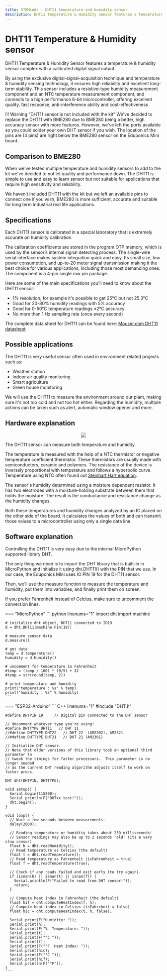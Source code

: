 ```yaml
---
title: STEMinds - DHT11 temperature and humidity sensor
description: DHT11 Temperature & Humidity Sensor features a temperature & humidity sensor complex with a calibrated digital signal output.
---
```


# DHT11 Temperature & Humidity sensor

DHT11 Temperature & Humidity Sensor features a temperature & humidity sensor complex with a calibrated digital signal output.

By using the exclusive digital-signal-acquisition technique and temperature & humidity sensing technology, it ensures high reliability and
excellent long-term stability. This sensor includes a resistive-type humidity measurement
component and an NTC temperature measurement component, and connects to a high performance 8-bit microcontroller, offering excellent quality, fast response, anti-interference ability and cost-effectiveness

!!! Warning "DHT11 sensor is not included with the kit"
    We've decided to replace the DHT11 with BME280 due to BME280 being a better, high accuracy sensor with more features.
    However, we've left the ports available so you could solder your own DHT sensor if you wish. The location of the pins are (4 pins) are right below the BME280 sensor on the Eduponics Mini board.

## Comparison to BME280

When we've tested multiple temperature and humidity sensors to add to the kit we've decided to not let quality and performance down.
The DHT11 is simple to use and easy to learn sensor but not suitable for applications that require high sensitivity and reliability.

We haven't included DHT11 with the kit but we left an available pins to connect one if you wish, BME280 is more sufficient, accurate and suitable for long term industrial real life applications.

## Specifications

Each DHT11 sensor is calibrated in a special laboratory that is extremely accurate on humidity calibration.

The calibration coefficients are stored in the program OTP memory,
which is used by the sensor’s internal signal detecting process. The single-wire serial interface makes system integration quick and easy. Its small size, low power consumption, and up-to-20 meter signal transmission making it the best choice for various applications, including those most demanding ones. The component is a 4-pin single row pin package.

Here are some of the main specifications you'll need to know about the DHT11 sensor:

* 1% resolution, for example it's possible to get 25°C but not 25.3°C
* Good for 20-80% humidity readings with 5% accuracy
* Good for 0-50°C temperature readings ±2°C accuracy
* No more than 1 Hz sampling rate (once every second)

 The complete data sheet for DHT11 can be found here: [Mouser.com DHT11 datasheet](https://www.mouser.com/datasheet/2/758/DHT11-Technical-Data-Sheet-Translated-Version-1143054.pdf)

## Possible applications

The DHT11 is very useful sensor often used in environment related projects such as:

* Weather station
* Indoor air quality monitoring
* Smart agriculture
* Green house monitoring

We will use the DHT11 to measure the environment around our plant, making sure it's not too cold and not too hot either.
Regarding the humidity, multiple actions can be taken such as alert, automatic window opener and more.

## Hardware explanation

<p align="center">
  <img src="https://cdn.steminds.com/docs/kits/eduponics_mini/dht11_inside.jpg">
</p>


The DHT11 sensor can measure both temperature and humidity.

The temperature is measured with the help of a NTC thermistor or negative temperature coefficient thermistor. These thermistors are usually made with semiconductors, ceramic and polymers. The resistance of the device is inversely proportional with temperature and follows a hyperbolic curve. Temperature using NTC often found out [Steinhart Hart equation](https://en.wikipedia.org/wiki/Steinhart%E2%80%93Hart_equation).

The sensor's humidity determined using a moisture dependent resistor.
It has two electrodes with a moisture-holding substrate between them that holds the moisture. The result is the conductance and resistance change as the humidity changes.

Both these temperatures and humidity changes analyzed by an IC placed on the other side of the board. It calculates the values of both and can transmit those values to a microcontroller using only a single data line.

## Software explanation

Controlling the DHT11 is very easy due to the internal MicroPython supported library DHT.

The only thing we need is to import the DHT library that is built-in in MicroPython and initialize it using dht.DHT11() with the PIN that we use.
In our case, the Eduponics Mini uses IO PIN 19 for the DHT11 sensor.

Then, we'll use the measure function to measure the temperature and humidity, put them into variables, and finally print them on screen.

If you prefer Fahrenheit instead of Celcius, make sure to uncomment the conversion lines.

=== "MicroPython"
    ``` python linenums="1"
    import dht
    import machine

    # initialize dht object, DHT11 coonected to IO19
    d = dht.DHT11(machine.Pin(19))

    # measure sensor data
    d.measure()

    # get data
    temp = d.temperature()
    humidity = d.humidity()

    # uncomment for temperature in Fahrenheit
    #temp = (temp / 100) * (9/5) + 32
    #temp = str(round(temp, 2))

    # print temperature and humidity
    print("temperature : %s" % temp)
    print("humidity : %s" % humidity)
    ```
=== "ESP32-Arduino"
    ``` C++ linenums="1"
    #include "DHT.h"

    #define DHTPIN 19     // Digital pin connected to the DHT sensor

    // Uncomment whatever type you're using!
    #define DHTTYPE DHT11   // DHT 11
    //#define DHTTYPE DHT22   // DHT 22  (AM2302), AM2321
    //#define DHTTYPE DHT21   // DHT 21 (AM2301)

    // Initialize DHT sensor.
    // Note that older versions of this library took an optional third parameter to
    // tweak the timings for faster processors.  This parameter is no longer needed
    // as the current DHT reading algorithm adjusts itself to work on faster procs.

    DHT dht(DHTPIN, DHTTYPE);

    void setup() {
      Serial.begin(115200);
      Serial.println(F("DHTxx test!"));
      dht.begin();
    }

    void loop() {
      // Wait a few seconds between measurements.
      delay(2000);

      // Reading temperature or humidity takes about 250 milliseconds!
      // Sensor readings may also be up to 2 seconds 'old' (its a very slow sensor)
      float h = dht.readHumidity();
      // Read temperature as Celsius (the default)
      float t = dht.readTemperature();
      // Read temperature as Fahrenheit (isFahrenheit = true)
      float f = dht.readTemperature(true);

      // Check if any reads failed and exit early (to try again).
      if (isnan(h) || isnan(t) || isnan(f)) {
        Serial.println(F("Failed to read from DHT sensor!"));
        return;
      }

      // Compute heat index in Fahrenheit (the default)
      float hif = dht.computeHeatIndex(f, h);
      // Compute heat index in Celsius (isFahreheit = false)
      float hic = dht.computeHeatIndex(t, h, false);

      Serial.print(F("Humidity: "));
      Serial.print(h);
      Serial.print(F("%  Temperature: "));
      Serial.print(t);
      Serial.print(F("°C "));
      Serial.print(f);
      Serial.print(F("°F  Heat index: "));
      Serial.print(hic);
      Serial.print(F("°C "));
      Serial.print(hif);
      Serial.println(F("°F"));
    }
    ```
